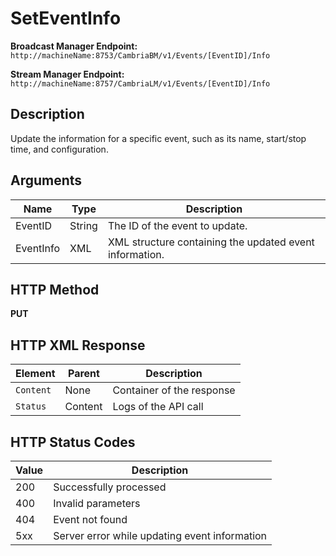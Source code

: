 # SetEventInfo

**Broadcast Manager Endpoint:**  
`http://machineName:8753/CambriaBM/v1/Events/[EventID]/Info`

**Stream Manager Endpoint:**  
`http://machineName:8757/CambriaLM/v1/Events/[EventID]/Info`

## Description
Update the information for a specific event, such as its name, start/stop time, and configuration.

## Arguments

| Name      | Type   | Description                                     |
|-----------|--------|-------------------------------------------------|
| EventID   | String | The ID of the event to update.                  |
| EventInfo | XML    | XML structure containing the updated event information. |

## HTTP Method
**PUT**

## HTTP XML Response

| Element       | Parent   | Description                                    |
|---------------|----------|------------------------------------------------|
| `Content`     | None     | Container of the response                     |
| `Status`      | Content  | Logs of the API call                          |

## HTTP Status Codes

| Value | Description                                            |
|-------|--------------------------------------------------------|
| 200   | Successfully processed                                 |
| 400   | Invalid parameters                                     |
| 404   | Event not found                                        |
| 5xx   | Server error while updating event information          |
